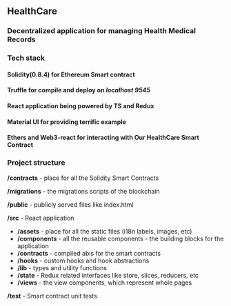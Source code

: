 ## HealthCare
### Decentralized application for managing Health Medical Records
 
### Tech stack

#### Solidity(0.8.4) for Ethereum Smart contract
#### Truffle for compile and deploy on *localhost 9545*
#### React application being powered by TS and Redux
#### Material UI for providing terrific example
#### Ethers and Web3-react for interacting with Our HealthCare Smart Contract

### Project structure

**/contracts** - place for all the Solidity Smart Contracts 

**/migrations** - the migrations scripts of the blockchain

**/public** - publicly served files like index.html

**/src** - React application
 - **/assets** - place for all the static files (i18n labels, images, etc)
 - **/components** - all the reusable components - the building blocks for the application
 - **/contracts** - compiled abis for the smart contracts 
 - **/hooks** - custom hooks and hook abstractions
 - **/lib** - types and utility functions
 - **/state** - Redux related interfaces like store, slices, reducers, etc
 - **/views** - the view components, which represent whole pages

**/test** - Smart contract unit tests






